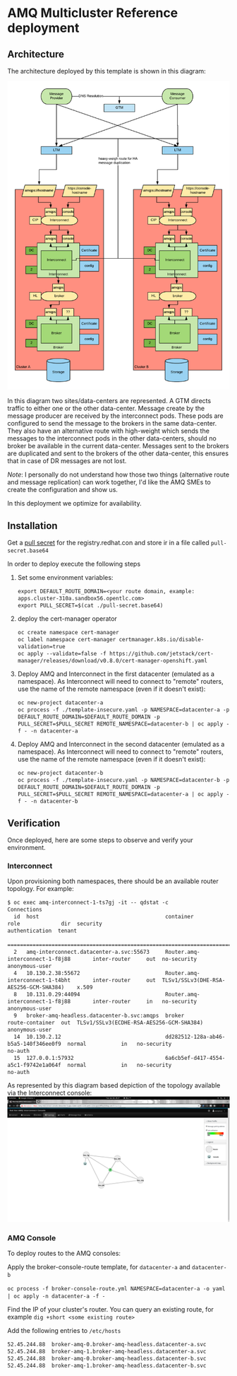 # AMQ Multicluster Reference deployment

## Architecture

The architecture deployed by this template is shown in this diagram:

![amq-dr-reference-architecture](./media/amq-dr-arch.png)

In this diagram two sites/data-centers are represented. A GTM directs traffic to either one or the other data-center. Message create by the message producer are received by the interconnect pods. These pods are configured to send the message to the brokers in the same data-center. They also have an alternative route with high-weight which sends the messages to the interconnect pods in the other data-centers, should no broker be available in the current data-center.
Messages sent to the brokers are duplicated and sent to the brokers of the other data-center, this ensures that in case of DR messages are not lost.

*Note*: I personally do not understand how those two things (alternative route and message replication) can work together, I'd like the AMQ SMEs to create the configuration and show us.

In this deployment we optimize for availability.

## Installation

Get a [pull secret](https://access.redhat.com/terms-based-registry/#/accounts) for the registry.redhat.con and store ir in a file called `pull-secret.base64`

In order to deploy execute the following steps

1. Set some environment variables:

    ```shell
    export DEFAULT_ROUTE_DOMAIN=<your route domain, example: apps.cluster-310a.sandbox56.opentlc.com>
    export PULL_SECRET=$(cat ./pull-secret.base64)
    ```

2. deploy the cert-manager operator

    ```shell
    oc create namespace cert-manager
    oc label namespace cert-manager certmanager.k8s.io/disable-validation=true
    oc apply --validate=false -f https://github.com/jetstack/cert-manager/releases/download/v0.8.0/cert-manager-openshift.yaml
    ```

3. Deploy AMQ and Interconnect in the first datacenter (emulated as a namespace). As Interconnect will need to  connect to "remote" routers, use the name of the remote namespace (even if it doesn't exist):

    ```shell
    oc new-project datacenter-a
    oc process -f ./template-insecure.yaml -p NAMESPACE=datacenter-a -p DEFAULT_ROUTE_DOMAIN=$DEFAULT_ROUTE_DOMAIN -p PULL_SECRET=$PULL_SECRET REMOTE_NAMESPACE=datacenter-b | oc apply -f - -n datacenter-a
    ```

4. Deploy AMQ and Interconnect in the second datacenter (emulated as a namespace). As Interconnect will need to connect to "remote" routers, use the name of the remote namespace (even if it doesn't exist):

    ```shell
    oc new-project datacenter-b
    oc process -f ./template-insecure.yaml -p NAMESPACE=datacenter-b -p DEFAULT_ROUTE_DOMAIN=$DEFAULT_ROUTE_DOMAIN -p PULL_SECRET=$PULL_SECRET REMOTE_NAMESPACE=datacenter-a | oc apply -f - -n datacenter-b
    ```

## Verification

Once deployed, here are some steps to observe and verify your environment.

### Interconnect

Upon provisioning both namespaces, there should be an available router topology. For example:

```shell
$ oc exec amq-interconnect-1-ts7gj -it -- qdstat -c
Connections
  id  host                                        container                             role             dir  security                                  authentication  tenant
  ==============================================================================================================================================================================
  2   amq-interconnect.datacenter-a.svc:55673     Router.amq-interconnect-1-f8j88       inter-router     out  no-security                               anonymous-user  
  4   10.130.2.38:55672                           Router.amq-interconnect-1-t4bht       inter-router     out  TLSv1/SSLv3(DHE-RSA-AES256-GCM-SHA384)    x.509           
  8   10.131.0.29:44094                           Router.amq-interconnect-1-f8j88       inter-router     in   no-security                               anonymous-user  
  9   broker-amq-headless.datacenter-b.svc:amqps  broker                                route-container  out  TLSv1/SSLv3(ECDHE-RSA-AES256-GCM-SHA384)  anonymous-user  
  14  10.130.2.12                                 dd282512-128a-ab46-b5a5-140f346ee0f9  normal           in   no-security                               no-auth         
  15  127.0.0.1:57932                             6a6cb5ef-d417-4554-a5c1-f9742e1a064f  normal           in   no-security                               no-auth         
```

As represented by this diagram based depiction of the topology available via the Interconnect console:
![interconnect topology](./media/interconnect-topology.png)

### AMQ Console

To deploy routes to the AMQ consoles:

Apply the broker-console-route template, for `datacenter-a` and `datacenter-b`

`oc process -f broker-console-route.yml NAMESPACE=datacenter-a -o yaml | oc apply -n datacenter-a -f -`

Find the IP of your cluster's router. You can query an existing route, for example `dig +short <some existing route>`

Add the following entries to `/etc/hosts`

```
52.45.244.88  broker-amq-0.broker-amq-headless.datacenter-a.svc
52.45.244.88  broker-amq-1.broker-amq-headless.datacenter-a.svc
52.45.244.88  broker-amq-0.broker-amq-headless.datacenter-b.svc
52.45.244.88  broker-amq-1.broker-amq-headless.datacenter-b.svc
```

